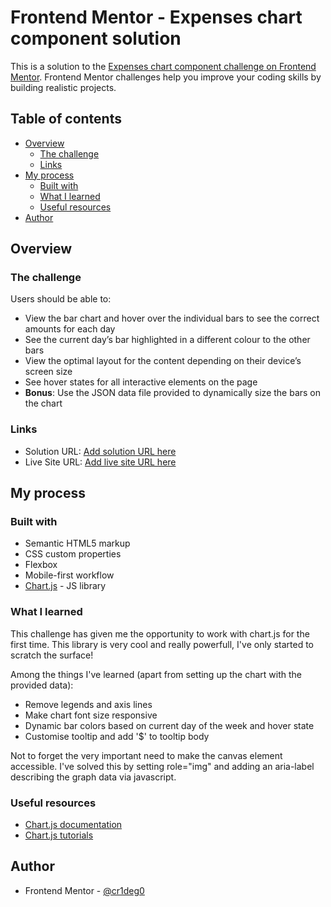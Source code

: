 # Frontend Mentor - Expenses chart component solution

This is a solution to the [Expenses chart component challenge on Frontend Mentor](https://www.frontendmentor.io/challenges/expenses-chart-component-e7yJBUdjwt). Frontend Mentor challenges help you improve your coding skills by building realistic projects. 

## Table of contents

- [Overview](#overview)
  - [The challenge](#the-challenge)
  - [Links](#links)
- [My process](#my-process)
  - [Built with](#built-with)
  - [What I learned](#what-i-learned)
  - [Useful resources](#useful-resources)
- [Author](#author)



## Overview

### The challenge

Users should be able to:

- View the bar chart and hover over the individual bars to see the correct amounts for each day
- See the current day’s bar highlighted in a different colour to the other bars
- View the optimal layout for the content depending on their device’s screen size
- See hover states for all interactive elements on the page
- **Bonus**: Use the JSON data file provided to dynamically size the bars on the chart

### Links

- Solution URL: [Add solution URL here](https://your-solution-url.com)
- Live Site URL: [Add live site URL here](https://your-live-site-url.com)

## My process

### Built with

- Semantic HTML5 markup
- CSS custom properties
- Flexbox
- Mobile-first workflow
- [Chart.js](https://www.chartjs.org) - JS library

### What I learned

This challenge has given me the opportunity to work with chart.js for the first time. This library is very cool and really powerfull, I've only started to scratch the surface!

Among the things I've learned (apart from setting up the chart with the provided data):

- Remove legends and axis lines
- Make chart font size responsive
- Dynamic bar colors based on current day of the week and hover state
- Customise tooltip and add '$' to tooltip body

Not to forget the very important need to make the canvas element accessible. I've solved this by setting role="img" and adding an aria-label describing the graph data via javascript.

### Useful resources

- [Chart.js documentation](https://www.chartjs.org/docs/latest/)
- [Chart.js tutorials](https://www.youtube.com/c/ChartJS-tutorials) 


## Author

- Frontend Mentor - [@cr1deg0](https://www.frontendmentor.io/profile/cr1deg0)

